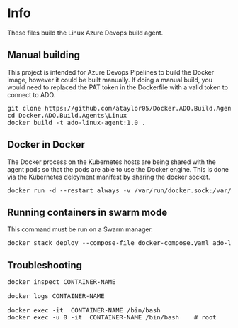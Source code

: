 # Info
These files build the Linux Azure Devops build agent.  


## Manual building
This project is intended for Azure Devops Pipelines to build the Docker image, however it could be built manually.  If doing a manual build, you would need to replaced the PAT token in the Dockerfile with a valid token to connect to ADO.<br>
<pre>
git clone https://github.com/ataylor05/Docker.ADO.Build.Agents.git
cd Docker.ADO.Build.Agents\Linux
docker build -t ado-linux-agent:1.0 .
</pre>


## Docker in Docker
The Docker process on the Kubernetes hosts are being shared with the agent pods so that the pods are able to use the Docker engine.  This is done via the Kubernetes deloyment manifest by sharing the docker socket.<br>
<pre>
docker run -d --restart always -v /var/run/docker.sock:/var/run/docker.sock ado-linux-agent:1.0
</pre>


## Running containers in swarm mode
This command must be run on a Swarm manager.<br>
<pre>
docker stack deploy --compose-file docker-compose.yaml ado-linux-agent
</pre>


## Troubleshooting
<pre>
docker inspect CONTAINER-NAME

docker logs CONTAINER-NAME

docker exec -it  CONTAINER-NAME /bin/bash
docker exec -u 0 -it  CONTAINER-NAME /bin/bash    # root
</pre>
